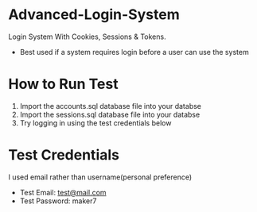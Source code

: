 # Advanced-Login-System
Login System With Cookies, Sessions &amp; Tokens. 
- Best used if a system requires login before a user can use the system

# How to Run Test
1. Import the accounts.sql database file into your databse
2. Import the sessions.sql database file into your databse
3. Try logging in using the test credentials below

# Test Credentials
I used email rather than username(personal preference)
- Test Email: test@mail.com
- Test Password: maker7

